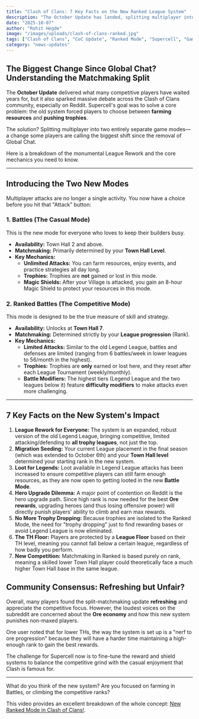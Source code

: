 ```yaml
---
title: "Clash of Clans: 7 Key Facts on the New Ranked League System"
description: "The October Update has landed, splitting multiplayer into Battle and Ranked modes. This is a deep dive into the massive League Rework, the new modifiers, and the ongoing debate on the Clash of Clans subreddit."
date: "2025-10-07"
author: "Rohit Hegde"
image: "/images/uploads/clash-of-clans-ranked.jpg"
tags: ["Clash of Clans", "CoC Update", "Ranked Mode", "Supercell", "Gaming", "Reddit"]
category: "news-updates"
---
```


## The Biggest Change Since Global Chat? Understanding the Matchmaking Split

The **October Update** delivered what many competitive players have waited years for, but it also sparked massive debate across the Clash of Clans community, especially on Reddit. Supercell's goal was to solve a core problem: the old system forced players to choose between **farming resources** and **pushing trophies**.

The solution? Splitting multiplayer into two entirely separate game modes—a change some players are calling the biggest shift since the removal of Global Chat.

Here is a breakdown of the monumental League Rework and the core mechanics you need to know.

---

## Introducing the Two New Modes

Multiplayer attacks are no longer a single activity. You now have a choice before you hit that "Attack" button:

### **1. Battles (The Casual Mode)**

This is the new mode for everyone who loves to keep their builders busy.

* **Availability:** Town Hall 2 and above.
* **Matchmaking:** Primarily determined by your **Town Hall Level**.
* **Key Mechanics:**
    * **Unlimited Attacks:** You can farm resources, enjoy events, and practice strategies all day long.
    * **Trophies:** Trophies are **not** gained or lost in this mode.
    * **Magic Shields:** After your Village is attacked, you gain an 8-hour Magic Shield to protect your resources in this mode.

### **2. Ranked Battles (The Competitive Mode)**

This mode is designed to be the true measure of skill and strategy.

* **Availability:** Unlocks at **Town Hall 7**.
* **Matchmaking:** Determined strictly by your **League progression** (Rank).
* **Key Mechanics:**
    * **Limited Attacks:** Similar to the old Legend League, battles and defenses are limited (ranging from 6 battles/week in lower leagues to 56/month in the highest).
    * **Trophies:** Trophies are **only** earned or lost here, and they reset after each League Tournament (weekly/monthly).
    * **Battle Modifiers:** The highest tiers (Legend League and the two leagues below it) feature **difficulty modifiers** to make attacks even more challenging.

---

## 7 Key Facts on the New System's Impact

1.  **League Rework for Everyone:** The system is an expanded, robust version of the old Legend League, bringing competitive, limited attacking/defending to **all trophy leagues**, not just the top.
2.  **Migration Seeding:** Your current League placement in the final season (which was extended to October 6th) and your **Town Hall level** determined your starting rank in the new system.
3.  **Loot for Legends:** Loot available in Legend League attacks has been increased to ensure competitive players can still farm enough resources, as they are now open to getting looted in the new **Battle Mode**.
4.  **Hero Upgrade Dilemma:** A major point of contention on Reddit is the hero upgrade path. Since high rank is now needed for the best **Ore rewards**, upgrading heroes (and thus losing offensive power) will directly punish players' ability to climb and earn max rewards.
5.  **No More Trophy Dropping:** Because trophies are isolated to the Ranked Mode, the need for "trophy dropping" just to find rewarding bases or avoid Legend League is now eliminated.
6.  **The TH Floor:** Players are protected by a **League Floor** based on their TH level, meaning you cannot fall below a certain league, regardless of how badly you perform.
7.  **New Competition:** Matchmaking in Ranked is based purely on rank, meaning a skilled lower Town Hall player could theoretically face a much higher Town Hall base in the same league.

## Community Consensus: Refreshing but Unfair?

Overall, many players found the split-matchmaking update **refreshing** and appreciate the competitive focus. However, the loudest voices on the subreddit are concerned about the **Ore economy** and how this new system punishes non-maxed players.

One user noted that for lower THs, the way the system is set up is a "nerf to ore progression" because they will have a harder time maintaining a high-enough rank to gain the best rewards.

The challenge for Supercell now is to fine-tune the reward and shield systems to balance the competitive grind with the casual enjoyment that Clash is famous for.

---

What do you think of the new system? Are you focused on farming in Battles, or climbing the competitive ranks?

This video provides an excellent breakdown of the whole concept: [New Ranked Mode in Clash of Clans!](https://www.youtube.com/watch?v=QHnbUfaq1XQ).
